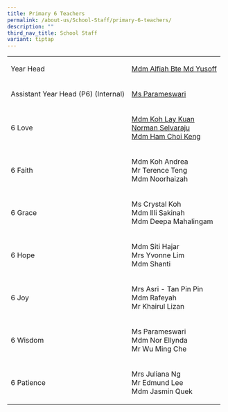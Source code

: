 ```yaml
---
title: Primary 6 Teachers
permalink: /about-us/School-Staff/primary-6-teachers/
description: ""
third_nav_title: School Staff
variant: tiptap
---
```

<table>
<tbody>
<tr>
<td rowspan="1" colspan="1">
<p>Year Head</p>
</td>
<td rowspan="1" colspan="1">
<p><a href="" rel="noopener noreferrer nofollow" target="_blank">Mdm Alfiah&nbsp;Bte Md Yusoff</a>
</p>
</td>
</tr>
<tr>
<td rowspan="1" colspan="1">
<p>Assistant Year Head (P6) (Internal)</p>
</td>
<td rowspan="1" colspan="1">
<p><a href="" rel="noopener noreferrer nofollow" target="_blank">Ms&nbsp;Parameswari</a>
</p>
</td>
</tr>
<tr>
<td rowspan="1" colspan="1">
<p>6 Love</p>
</td>
<td rowspan="1" colspan="1">
<p><a href="koh_lay_kuan@moe.edu.sg" rel="noopener noreferrer nofollow" target="_blank">Mdm&nbsp;Koh Lay&nbsp;Kuan</a> 
<br><a href="norman_selvaraju@moe.edu.sg" rel="noopener noreferrer nofollow" target="_blank">Norman&nbsp;Selvaraju</a> 
<br><a href="ham_choi_keng@moe.edu.sg" rel="noopener noreferrer nofollow" target="_blank">Mdm&nbsp;Ham&nbsp;Choi Keng</a>
</p>
</td>
</tr>
<tr>
<td rowspan="1" colspan="1">
<p>6 Faith</p>
</td>
<td rowspan="1" colspan="1">
<p>Mdm Koh&nbsp;Andrea
<br>Mr&nbsp;Terence&nbsp;Teng
<br>Mdm&nbsp;Noorhaizah</p>
</td>
</tr>
<tr>
<td rowspan="1" colspan="1">
<p>6 Grace</p>
</td>
<td rowspan="1" colspan="1">
<p>Ms Crystal&nbsp;Koh
<br>Mdm&nbsp;Illi&nbsp;Sakinah
<br>Mdm&nbsp;Deepa&nbsp;Mahalingam</p>
</td>
</tr>
<tr>
<td rowspan="1" colspan="1">
<p>6 Hope</p>
</td>
<td rowspan="1" colspan="1">
<p>Mdm Siti&nbsp;Hajar
<br>Mrs&nbsp;Yvonne&nbsp;Lim
<br>Mdm&nbsp;Shanti&nbsp;</p>
</td>
</tr>
<tr>
<td rowspan="1" colspan="1">
<p>6 Joy</p>
</td>
<td rowspan="1" colspan="1">
<p>Mrs Asri - Tan&nbsp;Pin Pin
<br>Mdm&nbsp;Rafeyah
<br>Mr&nbsp;Khairul Lizan</p>
</td>
</tr>
<tr>
<td rowspan="1" colspan="1">
<p>6 Wisdom</p>
</td>
<td rowspan="1" colspan="1">
<p>Ms&nbsp;Parameswari
<br>Mdm Nor&nbsp;Ellynda
<br>Mr Wu&nbsp;Ming&nbsp;Che</p>
</td>
</tr>
<tr>
<td rowspan="1" colspan="1">
<p>6 Patience</p>
</td>
<td rowspan="1" colspan="1">
<p>Mrs&nbsp;Juliana&nbsp;Ng
<br>Mr&nbsp;Edmund&nbsp;Lee
<br>Mdm&nbsp;Jasmin&nbsp;Quek</p>
</td>
</tr>
</tbody>
</table>
<p></p>